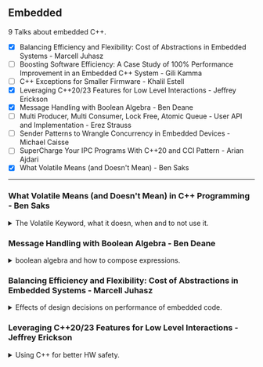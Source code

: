 <!--
// cSpell:ignore Regehr dscp OSPEEDR MODER ULCON UTXBUF URXBUF UBRDIV strb
-->

<link rel="stylesheet" type="text/css" href="../../markdown-style.css">

## Embedded

<summary>
9 Talks about embedded C++.
</summary>

- [x] Balancing Efficiency and Flexibility: Cost of Abstractions in Embedded Systems - Marcell Juhasz
- [ ] Boosting Software Efficiency: A Case Study of 100% Performance Improvement in an Embedded C++ System - Gili Kamma
- [ ] C++ Exceptions for Smaller Firmware - Khalil Estell
- [x] Leveraging C++20/23 Features for Low Level Interactions - Jeffrey Erickson
- [x] Message Handling with Boolean Algebra - Ben Deane
- [ ] Multi Producer, Multi Consumer, Lock Free, Atomic Queue - User API and Implementation - Erez Strauss
- [ ] Sender Patterns to Wrangle Concurrency in Embedded Devices - Michael Caisse
- [ ] SuperCharge Your IPC Programs With C++20 and CCI Pattern - Arian Ajdari
- [x] What Volatile Means (and Doesn't Mean) - Ben Saks

---

### What Volatile Means (and Doesn't Mean) in C++ Programming - Ben Saks

<details>
<summary>
The Volatile Keyword, what it doesn, when and to not use it.
</summary>

[What Volatile Means (and Doesn't Mean) in C++ Programming](https://youtu.be/GeblxEQIPFM?si=V2vUx6gdiGcdEAGX), [slides](<https://github.com/CppCon/CppCon2024/blob/main/Presentations/What_Volatile_Means_(and_Doesn't_Mean).pdf>)

> The volatile qualifier is a vital tool for preventing compilers from performing certain harmful optimizations. Unfortunately, many C++ programmers aren't clear on exactly what protections volatile provides.\
> As such, many programmers apply the volatile qualifier incorrectly. A misapplied volatile might:
>
> - prevent optimizations unnecessarily, or worse
> - fail to provide the expected protection, leading to subtle run-time bugs

the classic use of the keyword is when using device register, which we use to communicate with external hardware. we usually map the addresses of the external device into addresses in the memory space we use. there are all kinds of bits that tell us the status of the device.

> For example, the E7T has two serial ports (UARTs), each with the same layout:
>
> | Offset    | Register | Description                 |
> | --------- | -------- | --------------------------- |
> | 0x00 (0)  | ULCON    | line control                |
> | 0x04 (4)  | UCON     | control                     |
> | 0x08 (8)  | USTAT    | status                      |
> | 0x0C (12) | UTXBUF   | transmit buffer             |
> | 0x10 (16) | URXBUF   | receive buffer              |
> | 0x14 (20) | UBRDIV   | baud rate divisor (control) |

here is an example of why we need the <cpp>volatile</cpp> keyword.

```cpp
std::uint32_t &USTAT0 =
*reinterpret_cast<special_register *>(0x03FFD008); // status
std::uint32_t &UTXBUF0 =
*reinterpret_cast<special_register *>(0x03FFD00C); // transmit
while ((USTAT0 & TBE) == 0) {} // busy wait

UTXBUF0 = c;
```

just based on the code, the compiler might optimize away checking the actual memory. but those addresses aren't contained just in the program, they are connected to hardware and have side effects which we need.\
it's possible to disable optimizations (either entirely or for a block of code), but we usually want those optimizations. so the <cpp>volatile</cpp> keywords indicates to the compiler that the value of the memory can change, even if the program doesn't change it, and that the compiler should not omit any reads or writes to it.

<cpp>volatile</cpp> is one of the "cv-qualifiers", together with the <cpp>const</cpp> keyword. it goes together with declaration specifiers (types, pointer, reference, array, function, static, extern, inline, typedef).\
With pointers, the volatile can be applied to the value (the pointer points to a volatile address) or the pointer itself (the address the pointer points to might change).

compilers also have an assumption that volatile variables are connected, and therefore it can't re-order them, and code related to them can be re-ordered only with respect to them. this is actually why it isn't a reliable tool for communication between threads.

```cpp
bool volatile buffer_ready;
char buffer[BUF_SIZE];

void buffer_init() {
  for (int i = 0; i < BUF_SIZE; ++i) {
  buffer[i] = 0;
  }
  buffer_ready = true; // looks like a reliable signal, but...
}
```

in this case, a compiler might decide to first set the volatile variable before filling the buffer, since there is no connection between the buffer object and the flag. if we set the buffer as volatile as well, then there won't be re-ordering, but it will have other costs. if we want multi-threading, there are dedicated tools for that:

- mutexes
- semaphores
- condition variables

volatile also doesn't mean atomic. we aren't protected from a data race.

```cpp
double volatile v = 0.0;
void modify_value() {
  v = 8.67; // #1
  v = 53.09; // #2
}
```

if operations on double aren't atomic in our platform, then access to object from other threads might result in a value that isn't 8.67 or 53.09.

> Of particular note, increment, decrement, and compound assignment expressions such as these are not guaranteed to be atomic for volatile objects:

```cpp
double volatile v = 0.0;
v++;
--v;
v += 3;
v <<= 2;
```

Compilers aren't always great with volatile variables, back in 2008 (Eric, Eide and Regehr), some tested compilers produced code that accessed variables in ways they shouldn't have. this is especially bad, since hardware devices are often used in safety critical scenarios.\
This might be an on-going problem, since compilers want to optimize and this is directly against what volatile variables are supposed to protect from. we can turn off optimizations for the compiled code if we think the compiler isn't behaving correctly.

```cpp
void [[gnu::optimize("O0")]] void foo() f() { /*...*/ }

// or
#pragmas:
#pragma GCC push_options
#pragma GCC optimize ("O0")
void f() { /*...*/ }
#pragma GCC pop_options
```

there are other workarounds, such as marking functions to not be inlined.

> Takeaways
>
> - volatile tells the compiler that accessing an object may have side effects that mustn't be optimized away.
> - The compiler must keep accesses to volatile objects in order, but may reorder accesses to non-volatile objects around them.
> - Use synchronization tools (e.g., mutexes and semaphores) rather than volatile objects to manage inter-thread communication.
> - Accesses to volatile objects are not guaranteed to be atomic
> - If you find that your compiler is mishandling volatile, try these remedies:
>
>   - Disable optimizations for that code.
>   - Use a different version of the compiler.
>   - Use Eide and Regehr's workaround.
>
> - If you do use Eide and Regehr's workaround, make sure that the functions aren't inlined

actually, in C++20, many operations around volatile variables got deprecated (and some were un-deprecated later).

</details>

### Message Handling with Boolean Algebra - Ben Deane

<details>
<summary>
boolean algebra and how to compose expressions.
</summary>

[Message Handling with Boolean Algebra](https://youtu.be/-q9Omkhl62I?si=xyYrPRUi02glqTDA), [slides](https://github.com/CppCon/CppCon2024/blob/main/Presentations/Message_Handling_with_Boolean_Algebra.pdf), [additional code](https://github.com/intel/compile-time-init-build).

> "The Unreasonable Effectiveness of Boolean Algebra in Software Design,
> Showing the Particular Application of a Message Handling Library,
> with an Excursion into the Roots of Programming"
>
> The workings of a message-handling library:
>
> - How messages and the fields in them are specified.
> - Efficiently identifying (with matchers) a message coming off the wire.
> - The role of Boolean algebra in composing matchers.
> - Understanding Boolean implication and using it to simplify matchers.

starting with a single request:

> Factor arbitrary matcher expressions into "sum-of-products" expressions

#### Fields and messages: how they are structured and specified

a field has a name (human readable), a type, and one or more locators that define the layout:

- word index (in 32-bit words)
- most significant bit (inclusive)
- least significant bit

using the IPv4 header as example, we can either extract from a field on insert, (get and set), the field is both the spec (name and type) and the locator, the same spec can be located at different messages in different locations.\
we can either indicate the location as offset from the current word index, or use absolute terms (offset from start of the message). fields can be split across locations, like having an eight bit field spread across two 4-bit locations.

```cpp
using version = field<"version", std::uint8_t>::located<at{0_dw, 3_msb, 0_lsb}>;
using ihl = field<"ihl", std::uint8_t>::located<at{0_dw, 7_msb, 4_lsb}>;  // internet header length
using dscp = field<"dscp", std::uint8_t>::located<at{0_dw, 13_msb, 8_lsb}>;  // differentiated services code point
using ecn = field<"ecn", std::uint8_t>::located<at{0_dw, 15_msb, 14_lsb}>; // explicit congestion notification

template <range R>
constexpr static auto extract(R &&r) -> value_type;

template <range R>
constexpr static auto insert(R &&r, value_type const &value) -> void;

using ipv4_header_layout = message<"ipv4", version, ihl, dscp, ecn, /*... more stuff*/>;
owning<ipv4_header_layout> ipv4_header; // layout + right-sized array
auto version = ipv4_header.get("version"_field);
ipv4_header.set("ihl"_field = 5);
```

#### Matching on fields in a message

> To determine the correct message type for data arrived off the wire, we use a matcher.\
> A matcher is a predicate on a message.

```cpp
template <typename T>
concept matcher = requires(T const &t, message const &msg)
{ // a prototypical message
  { t(msg) } -> std::convertible_to<bool>;
};

// simple matcher
template <typename Field, auto Value> struct equal_to_t
{
  constexpr auto operator()(auto const &msg) const -> bool
  {
    return Value == msg.template.get<Field>();
  }
};

// generic
template <typename Op, typename Field, auto Value>
struct relational_matcher_t
{
  constexpr auto operator()(auto const &msg) const -> bool
  {
    return Op{}(Value, msg.template.get<Field>());
  }
};

// convenient aliases
template <typename Field, auto Value>
using equal_to_t = relational_matcher_t<std::equal_to<>, Field, Value>;

template <typename Field, auto Value>
using less_than_t = relational_matcher_t<std::less<>, Field, Value>;
```

since matchers return a boolean, we can treat them like boolean values themselves, and start composing them together, so we can create matchers out matchers (and, or, not).

and now we can start using this library. we define fields, messages, callbacks, etc...\
we have an expression tree, but we want to make sure the library doesn't perform extra work. it should be able to simplify expressions to reduce evaluations.

the following composite matchers could be reduced

> - less_than<5> or greater_equal<5>
> - less_than<5> and less_than<7>
> - lot less_than<5> and greater_equal<5>

#### Simplifying matchers

there are some mathematical rules, but how can we let the library know about them?

we start by defining matchers for true and false: always and never. we can do some compile time stuff to replace matchers and collapse part of the tree. we define a compile time simplification function and make it customization point. we define matchers for conjunction ("and"), disjunction ("or") and negation ("not"), and define some identities and teach our library to simplify them.\

#### Programming as boolean algebra

when we define a function prototype (with a return type), we actually define the boolean implication (A=>B). this is called **Curry-Howard Isomorphism**. something about proposition.

we can take this knowledge and bring it into our library. implication is an operator, so it has a truth table, it's actually the same as "not A or B" (`!A or B`)

|  A  |  B  | A and B | A or B | A implies B |
| :-: | :-: | :-----: | :----: | :---------: |
|  0  |  0  |    0    |   0    |      1      |
|  0  |  1  |    0    |   1    |      1      |
|  1  |  0  |    0    |   1    |      0      |
|  1  |  1  |    1    |   1    |      1      |

this table hides simplifications, A=>B is always true when B is true, and A=>B is the value of B when A is false.
knowing the state of implication also tells us about the other columns. if A=>B is true, then "A and B" is the value of A, and "A or B" is the value of B.

#### Using implication to simplify

we have the expression tree of "less_than<5> and less_than<7>", which we as humans know is $X < 5 ⇒ X < 7$ (if x is smaller than 5, it's also smaller than 7), if "A=>B" is true, then "A and B" is A. so we need to bring this into the code.

```cpp
template <matcher X, matcher Y>
constexpr auto implies(X const &, Y const &) -> bool
{
  return std::same_as<X, Y>;
}

constexpr auto implies(matcher auto &&, always_t) -> bool
{
  return true;
}

constexpr auto implies(never_t, matcher auto &&) -> bool
{
  return true;
}

constexpr auto implies(never_t, always_t) -> bool
{ // ambiguity breaker!
  return true;
}

// some overloads
template <matcher M, matcher L, matcher R>
constexpr auto implies(and_t<L, R> const &a, M const &m) -> bool
{
  return implies(a.lhs, m) or implies(a.rhs, m);
}

template <matcher M, matcher L, matcher R>
constexpr auto implies(M const &m, or_t<L, R> const &o) -> bool
{
  return implies(m, o.lhs) or implies(m, o.rhs);
}

// generic matchs to simplify the same operations
template <typename Op, typename Field, auto X, auto Y>
constexpr auto implies(relational_matcher_t<Op, Field, X>, relational_matcher_t<Op, Field, Y>)
{
  return X == Y or Op{}(X, Y);
}

// explicitly stating implication,
template <typename Field, auto X, auto Y>
constexpr auto implies(less_equal<Field, X> const &,
less_than<Field, Y> const &) -> bool
{
  return X < Y;
}
```

we take this "implies" function and bring it into the simplification functions.

#### Epilogue

disjunctive normal forms: an expression with only "or", "and" and single terms. negation only applies to single terms, and the conjunctions and disjunctions don't contain additional expressions inside them.\
we can transform any expression into a disjunctive normal form using DeMorgans' laws and distributive laws.

going back to the "sum_of_products" topic.

</details>

### Balancing Efficiency and Flexibility: Cost of Abstractions in Embedded Systems - Marcell Juhasz

<details>
<summary>
Effects of design decisions on performance of embedded code.
</summary>

[Balancing Efficiency and Flexibility: Cost of Abstractions in Embedded Systems](https://youtu.be/7gz98K_hCEM?si=P_f1maqyB9ejvoy4), [slides](https://github.com/CppCon/CppCon2024/blob/main/Presentations/Balancing_Efficiency_and_Flexibility.pdf), [event](https://cppcon2024.sched.com/event/1gZeI/balancing-efficiency-and-flexibility-cost-of-abstractions-in-embedded-systems).

HAL - Hardware Abstraction Layer

> - Encapsulation
> - Inheritance
> - Polymorphism
> - Template Metaprogramming
> - Concepts
> - Constant Expressions
> - Immediate Functions
> - Parameter Pack and Fold Expressions
> - <cpp>constexpr If </cpp> Statements

measuring binary size, runtime performance (analytical and empirical)

> Absolute minimal embedded project:
>
> - Main function:
>   - Consists of a single, empty infinite loop
> - Startup script:
>   - Defines the vector table
>   - Sets stack pointer
>   - Copies data section from Flash to RAM
>   - Initializes uninitialized global and static variables to zero
>   - Calls static constructors
>   - Calls `main()`
> - Linker Script: specifies the memory

this is how it traditionally looks:

```cpp
typedef struct {
  uint32_t pin;
  GPIO_Modes mode;
} GPIO_InitStruct;

void GPIO_Init(GPIO_InitStruct* conf) {
  uint32_t temp;
  /* check the values */
  if (!IS_GPIO_PIN(conf->pin)) { return; }
  if (!IS_GPIO_MODE(conf->mode)) { return; }
  /* configure the GPIO based on the settings */
  if (conf->mode == GPIO_MODE_OUTPUT) {
    temp = OSPEEDR;
    temp &= ~(OSPEEDR_MASK << (conf->pin * 2u));
    temp |= (GPIO_SPEED_FREQ_LOW << (conf->pin * 2u));
    OSPEEDR = temp;
    /* ... */
  }
  /* ... */
}

int main (void) {
  GPIO_InitStruct conf = { 0 };
  conf.pin = GPIO_PIN_6;
  conf.mode = GPIO_MODE_INPUT;
  GPIO_Init(&conf) ;
  while (1) { }
}
```

#### Layers Of Abstractions

bitmask calculations for every register

##### Encapsulation

We start with encapsulation, the generic class of _CRegister_, and the conataining classes for specific register operations (_CModeRegister_, _COutputTypeRegister_, _COutPutSpeedRegister_).

```cpp
class CRegister {
private:
  const std::uint32_t m_address;
public:
  CRegister(std::uint32_t address) : m_address(address) { }
  void set(std::uint32_t val) const {
    *(reinterpret_cast<volatile std::uint32_t *>(m_address)) = val;
  }
  /* ... */
};

class CModeRegister {
private:
  const CRegister m_register{0x48000000};
  inline std::uint32_t calculate_value(std::uint32_t pin, GPIO_Modes mode) {
    return (mode & GPIO_MODE) << (pin * 2);
  }
  inline std::uint32_t calculate_bitmask(std::uint32_t pin) {
    return MODER_MASK << (pin * 2);
  }
public:
  inline void set_mode(std::uint32_t pin, GPIO_Modes mode) {
    m_register.set(calculate_value(pin, mode), calculate_bitmask(pin));
  }
}
```

Encapsulation also helps with testability, we can inject a different implementation of _CRegister_ to find out what's really happening.\
Encapsulation doesn't have effect on the binary, so we get the same binary size and same behavior, and we gain in readability and simplicity. we can also use some static members since the structs don't have state, but it causes an increase in binary size, since the static objects must be initialized somewhere. we can use templated classes with the address as the template parameter, which brings us back to the original binary size.

##### Inheritance

Next we look at inheritance, the generic class acts as base class, and the specific classes extend it.

```cpp
class COutputSpeedRegister : public CRegister<0x48000008> {
private:
  static inline std::uint32_t calculate_value(std::uint32_t pin, GPIO_Output_Speeds speed) {
    return speed << (pin * 2);
  }
  static inline std::uint32_t calculate_bitmask(std::uint32_t pin) {
    return OSPEEDR_MASK << (pin * 2);
  }
public:
  static inline void set_speed(std::uint32_t pin, GPIO_Output_Speeds speed) {
    set(calculate_value(pin, speed), calculate_bitmask(pin));
  }
};
```

because we don't have anything virtual here, we don't have any effect on runtime performance, and the binary is still the same.

##### Polymorphism

for polymorphism, we need our microcontrolher to communicate with a Peripheral, we could have the implementation coupled into the HAL, which would mean that we only work with a specific peripheral, but with polymorphism, we add an abstraction layer so we are decoupled. this is dynamic polymorphism, and now we use virtual inheritance.

```cpp
class IPin {
public:
  virtual void set() = 0;
  virtual void reset() = 0;
};

class CLed {
private:
  bool m_state{false};
  IPin* m_pin{nullptr}; // pimpl
public:
  CLed() = delete;
  CLed(IPin* pin) : m_pin(pin) {
    m_pin->reset();
  }
  /* ... */
};

class CPin : public IPin {
private:
  std::uint8_t m_pin{0};
public:
  CPin() = delete;
  CPin(std::uint8_t pin) : m_pin(pin) {}
  void set() override {
    CBitSetResetRegister::set_pin(m_pin);
  }
  void reset() override {
    CBitSetResetRegister::reset_pin(m_pin);
  }
};
```

if we include the RTTI (RunTime Type Information) in the binary, it increases the binary size substantially. it stores the <cpp>\_type_info</cpp> section into the binary, since it is necessary for <cpp>typeid</cpp> and <cpp>dynamic_cast</cpp>.\
if we manage to de-virtualize the calls, then we can decrease back the binary size to nearly the original size.

we can look at the assembly without de-virtualization - when we have a virtual table.

| CPin vtable             | address? | mangled name        |
| ----------------------- | -------- | ------------------- |
| 0x08000258 : 0x080001b1 | 080001b0 | <\_ZN4CPin3setEv>   |
| 0x0800025c : 0x08000199 | 08000198 | <\_ZN4CPin5resetEv> |

```x86asm
;no de-virtualization
<main>:
push {r0, r1, r2, lr}
ldr r3, [pc, #28] ; (80001e4 <main+0x20>) ; load virtual table
mov r2, sp
str r3, [sp, #0]
movs r3, #6
strb r3, [r2, #4]
ldr r3, [sp, #0]
mov r0, sp
ldr r3, [r3, #0]
blx r3
ldr r3, [sp, #0]
mov r0, sp
ldr r3, [r3, #4]
blx r3
b.n 80001d0 <main+0xc>
Nop ; (mov r8, r8)
.word 0x08000258
```

for static polymorphism (with de-virtualization), we can use <cpp>concepts</cpp> instead of virtual tables.

```cpp
template <typename T>
concept IPin = requires(T pin) {
  { pin.set() } -> std::same_as<void>;
  { pin.reset() } -> std::same_as<void>;
};

class CPin {
private:
  std::uint8_t m_pin{0};
public:
  CPin () = delete;
  CPin (std::uint8_t pin) : m_pin(pin) {}
  void set() const {
    CBitSetResetRegister::set_pin(m_pin);
  }
  void reset() const {
    CBitSetResetRegister::reset_pin(m_pin);
  }
};

static_assert(IPin<CPin>); // optional

template <IPin TPin>
class CLed {
private:
  bool m_state{false};
  TPin* m_pin{nullptr};
public:
  CLed() = delete;
  CLed(TPin* pin) : m_pin(pin) {
    m_pin->reset();
  }
  /* ... */
};
```

this compiles into the same binary as the original.

#### Architecture Matters

we usually take the architecture abstraction as a given, and write our c++ code as a wrapper over it.\
for our example, we have a seven segments display device, where each segment corresponds to a bit (an output data register). we have an operation to reset it - binary AND `&` with the correct bitmask (known at advance), and we set it with a binary OR `|` and some other bitmask.

```cpp
ODR &= ~0b1111_1111; // reset to empty
ODR |= 0b0101_1100; // set bits to the pattern of '5'
```

if our architecture only supports pin operations, we would have to iterate over each pin to set it, so we want our underlying hardware abstraction layer to operate on a collection of bits, and not just one-by-one.

example of inefficient code:

```cpp
typedef struct {
  uint32_t pin;
  GPIO_Modes mode;
} GPIO_InitStruct;

void GPIO_Init(GPIO_InitStruct* conf) {
  uint32_t temp;
  /* check the values */
  if (!IS_GPIO_PIN(conf->pin)) { return; }
  if (!IS_GPIO_MODE(conf->mode)) { return; } // enum
  /* configure the GPIO based on the settings */
  if (conf->mode == GPIO_MODE_OUTPUT) { // branching
    temp = OSPEEDR;
    temp &= ~(OSPEEDR_MASK << (conf->pin * 2u)); // runtime bitmask calculations
    temp |= (GPIO_SPEED_FREQ_LOW << (conf->pin * 2u));
    OSPEEDR = temp;
    /* ... */
  }
  /* ... */
}
```

> - Enums are basically integers with no value restrictions
> - Runtime branching based on input parameters
> - Runtime bitmask calculations
> - Function calls

we want to get rid of these inefficiencies, so we bring in some advance c++ to move the calculations into compile time.

```cpp
enum class modes : std::uint32_t {
  input = 0b00,
  output = 0b01,
  alt_func = 0b10,
  analog = 0b11
};
enum class ports : std::uint8_t {
  port_f,
  port_d,
  port_c,
  port_b,
  port_a
};

template <modes mode>
concept is_valid_mode = (
  (mode == modes::input) ||
  (mode == modes::output) ||
  (mode == modes::alt_func) ||
  (mode == modes::analog)
);

template <pins pin>
concept is_valid_pin = (
  is_valid_low_pin<pin> || is_valid_high_pin<pin>
);

template <pins... pin>
concept are_valid_pins = (is_valid_pin<pin> && ...);

template <modes mode, pins... pin>
requires (are_valid_pins<pin ...> && is_valid_mode<mode>)
consteval std::uint32_t moder_value () {
  return (... | (static_cast<std::uint32_t>(mode) << (static_cast<std::uint32_t>(pin) * 2)));
}

template <pins... pin>
requires (are_valid_pins<pin ...>)
consteval std::uint32_t moder_bitmask () {
  return (... | (GPIO_MODER_MODER0 << (static_cast<std::uint32_t>(pin) * 2)));
}

template <GpioInitConfig conf, pins... pin>
requires (is_valid_gpio_config<conf> && are_valid_pins<pin...>)
static inline void configure_pins() {
  static_assert((sizeof...(pin) > 0), "No pins provided.");
  if constexpr ((conf.mode == modes::output) || (conf.mode == modes::alt_func)) {
  /* ... */
  }
  if constexpr (conf.mode != modes::analog) {
  /* ... */
  }
  if constexpr (conf.mode == modes::alt_func) {
  /* ... */
  }
  /* ... */
}
```

with this re-write, we employ C++ code to get better performance.

> - Enumerations
>   - Not plain integers anymore
>   - No implicit conversion between enum values and integral types
>     - Explicit static_cast required
>     - Harder to misuse accidentally
> - Template parameters
>   - Compile time parameter passing Concepts
> - Concepts
>   - Set of requirements on template arguments
>   - Compile time parameter validation
> - Immediate Functions (<cpp>consteval</cpp>)
>   - Executed at compile time
>     - Useful for e.g., bitmask calculations
> - Compile-time Branching (<cpp>constexpr if</cpp>)
>   - Eliminates:
>     - Unused code
>     - Comparisons
>     - Jump instructions

after measuring, the improved code has a smaller binary size and executes less instructions overall. this is a win for us.

</details>

### Leveraging C++20/23 Features for Low Level Interactions - Jeffrey Erickson

<details>
<summary>
Using C++ for better HW safety.
</summary>

[Leveraging C++20/23 Features for Low Level Interactions](https://youtu.be/rfkSHxSoQVE?si=hTx0bTH2wp7G82U7), [slides](https://github.com/CppCon/CppCon2024/blob/main/Presentations/Leveraging_Cpp20_23_Features_for_Low_Level_Interactions.pdf), [event](https://cppcon2024.sched.com/event/1gZfB/leveraging-c++2023-features-for-low-level-interactions).

> In a bare-metal environment, we're going to demonstrate effective use of C++:
>
> - How did we end up with C language HW interactions?
> - What are best practices for using C from C++?
> - How can we use C++ to make HW access cleaner, safer, and more testable?

C++ has some reputation for being bloated for bare-metal, this isn't always true. C++ has many advantages over C. we can't get rid of all the existing C code (there is a lot of it), but we can write C compatible code using the c++ best practices.

moving between C and C++ boundaries, the <cpp>std::unique_ptr</cpp> and the `.get()` method, (c++23 has <cpp>std::out_ptr</cpp> and <cpp>std::inout_ptr</cpp> as syntactic sugar helpers). the memory layout can be different between C and C++ objects, the compiler can re-order the layout, so there are some guidelines to follow when passing data. we can test the data with <cpp>std::is_trivial</cpp> to make sure it supports static initialization, and <cpp>std::is_standard_layout</cpp> to ensure the memory layout is the same in C and C++.

breaking free of the kernel, if we need C because the kernel needs it, maybe we an bypass the kernel, and therefore remove the need for C code.\
using the _pimpl_ idiom to wrap a pointer to the register inside a class - a pointer to a register struct.

```cpp
struct my_uart_regs {
// ...
  volatile uint32_t BAUD_RATE_REG;
// ...
};

class my_uart {
...
private:
  std::unique_ptr<my_uart_regs> p_regs;
};
```

we can pass a pointer to the real registry address, or use a mocking object. we need to define the register set. for hardware access, we need to use the <cpp>volatile</cpp> key word, since the hardware can change the data values, so we won't allow the compiler to take shortcuts.

```cpp
typedef struct __attribute__((packed)) __attribute__((aligned(4))){
  volatile uint32_t reg1; // Offset 0
  volatile uint32_t reg2; // Offset 4
  volatile uint32_t pad[4];
  volatile uint32_t reg3; // Offset 20
// ...
} regs_t;
```

this is one of the few cases where we need to use <cpp>reinterpret_cast</cpp>, we probably can't use <cpp>std::make_unique</cpp>, but anyway, we need a custom delete, since we would deallocate data that wasn't allocated, and doesn't have the metadata we expect. we need to defend from the delete, so we define a custom deleter ourselves.

```cpp

struct my_uart_regs __attribute__((packed)) __attribute__((align(4))){
// ...
  volatile uint32_t BAUD_RATE_REG;
// ...
};

struct uart_regs_no_deleter {
  operator()(my_uart_regs* ptr) {
  // do nothing
  }
};

class my_uart {
  //...
public:
  void set_baud_rate(const uint32_t& rate) {
    p_regs -> BAUD_RATE_REG = rate;
  }

  uint32_t get_baud_rate() const {
    return p_regs -> BAUD_RATE_REG;
  }
private:
  std::unique_ptr<my_uart_regs, my_uart_no_deleter>-> p_regs;
};
```

now we got to the registers themselves, and we need operate on them, we could use C binary logic operators directly, but C++ could give us better safety with strong typing, and use <cpp>constexpr</cpp> to move code from runtime to compile time.

```cpp
// c-style
uint32_t value = 0;
value |= 0x1;
value &= ~(0x1);
```

Macro are dangerous because they aren't type-checked, and the speed gains only come from inlining the code. we could define the masks as <cpp>constexpr</cpp> and it works great with floating numbers.

```cpp
// old macro
#define REPLACE_BITS(x, mask, bits) ((x & (~(mask))) | (bits & mask))
// c++ 

// templated function
template<std::size_t N>
std::bitset<N> replace_bits(std::bitset<N> x, std::bitset<N> mask, std::bitset<N> bits){
  return ((x & (~(mask))) | (bits & mask));
}
```

> Wrapping up
>
> - Developers do a lot in C to make it 'safer'
> - But C++ has advantages:
>   - Strong typing and a more thorough type system makes code safer
>   - Lifetime management is important and C++ takes many of those questions off the table
> - Still need static analysis, but the compiler does more for you

</details>
